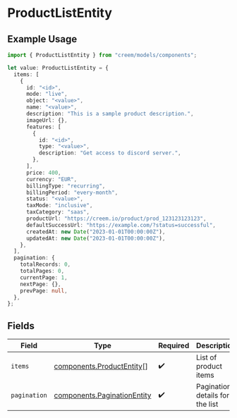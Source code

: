 # ProductListEntity

## Example Usage

```typescript
import { ProductListEntity } from "creem/models/components";

let value: ProductListEntity = {
  items: [
    {
      id: "<id>",
      mode: "live",
      object: "<value>",
      name: "<value>",
      description: "This is a sample product description.",
      imageUrl: {},
      features: [
        {
          id: "<id>",
          type: "<value>",
          description: "Get access to discord server.",
        },
      ],
      price: 400,
      currency: "EUR",
      billingType: "recurring",
      billingPeriod: "every-month",
      status: "<value>",
      taxMode: "inclusive",
      taxCategory: "saas",
      productUrl: "https://creem.io/product/prod_123123123123",
      defaultSuccessUrl: "https://example.com/?status=successful",
      createdAt: new Date("2023-01-01T00:00:00Z"),
      updatedAt: new Date("2023-01-01T00:00:00Z"),
    },
  ],
  pagination: {
    totalRecords: 0,
    totalPages: 0,
    currentPage: 1,
    nextPage: {},
    prevPage: null,
  },
};
```

## Fields

| Field                                                                      | Type                                                                       | Required                                                                   | Description                                                                |
| -------------------------------------------------------------------------- | -------------------------------------------------------------------------- | -------------------------------------------------------------------------- | -------------------------------------------------------------------------- |
| `items`                                                                    | [components.ProductEntity](../../models/components/productentity.md)[]     | :heavy_check_mark:                                                         | List of product items                                                      |
| `pagination`                                                               | [components.PaginationEntity](../../models/components/paginationentity.md) | :heavy_check_mark:                                                         | Pagination details for the list                                            |